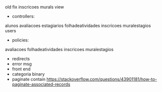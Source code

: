 old fix inscricoes murals view
<input type="hidden" name="data[Inscricao][id_aluno]" value="" id="InscricaoIdAluno">

- controllers:

alunos
avaliacoes
estagiarios
folhadeatividades
inscricoes
muralestagios
users

- policies:

avaliacoes
folhadeatividades
inscricoes
muralestagios

- redirects
- error msg
- front end
- categoria binary
- paginate contain https://stackoverflow.com/questions/43901181/how-to-paginate-associated-records